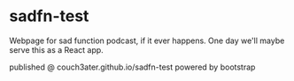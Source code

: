 # sadfn-test

Webpage for sad function podcast, if it ever happens. One day we'll maybe serve this as a React app.

published @ couch3ater.github.io/sadfn-test powered by bootstrap
